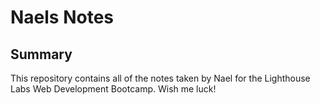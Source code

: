 # Naels Notes

## Summary 

This repository contains all of the notes taken by Nael for the Lighthouse Labs Web Development Bootcamp. Wish me luck!